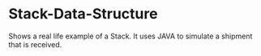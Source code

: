# Stack-Data-Structure
Shows a real life example of a Stack. It uses JAVA to simulate a shipment that is received. 
